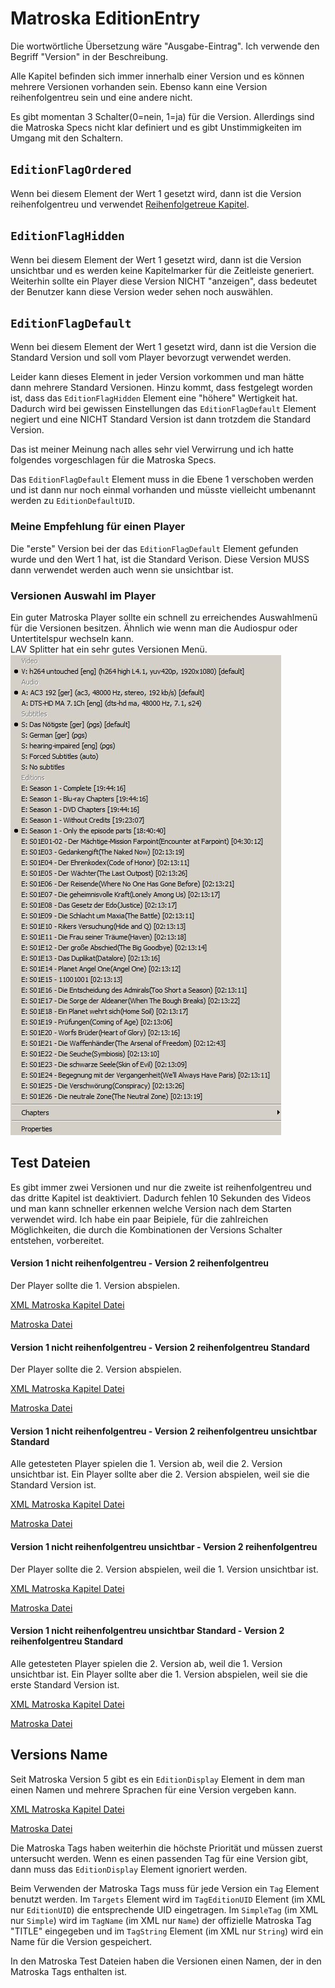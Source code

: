 # Matroska EditionEntry
Die wortwörtliche Übersetzung wäre "Ausgabe-Eintrag". Ich verwende den Begriff "Version" in der Beschreibung.

Alle Kapitel befinden sich immer innerhalb einer Version und es können mehrere Versionen vorhanden sein. Ebenso kann eine Version reihenfolgentreu sein und eine andere nicht.

Es gibt momentan 3 Schalter(0=nein, 1=ja) für die Version. Allerdings sind die Matroska Specs nicht klar definiert und es gibt Unstimmigkeiten im Umgang mit den Schaltern.

## `EditionFlagOrdered`
Wenn bei diesem Element der Wert 1 gesetzt wird, dann ist die Version reihenfolgentreu und verwendet [Reihenfolgetreue Kapitel](OrderedChapters_ger.md).

## `EditionFlagHidden`
Wenn bei diesem Element der Wert 1 gesetzt wird, dann ist die Version unsichtbar und es werden keine Kapitelmarker für die Zeitleiste generiert. Weiterhin sollte ein Player diese Version NICHT "anzeigen", dass bedeutet der Benutzer kann diese Version weder sehen noch auswählen.

## `EditionFlagDefault`
Wenn bei diesem Element der Wert 1 gesetzt wird, dann ist die Version
die Standard Version und soll vom Player bevorzugt verwendet werden.

Leider kann dieses Element in jeder Version vorkommen und man hätte dann mehrere Standard Versionen. Hinzu kommt, dass festgelegt worden ist, dass das `EditionFlagHidden` Element eine "höhere" Wertigkeit hat. Dadurch wird bei gewissen Einstellungen das `EditionFlagDefault` Element negiert und eine NICHT Standard Version ist dann trotzdem die Standard Version.

Das ist meiner Meinung nach alles sehr viel Verwirrung und ich hatte folgendes vorgeschlagen für die Matroska Specs.

Das `EditionFlagDefault` Element muss in die Ebene 1 verschoben werden und ist dann nur noch einmal vorhanden und müsste vielleicht umbenannt werden zu `EditionDefaultUID`.

### Meine Empfehlung für einen Player
Die "erste" Version bei der das `EditionFlagDefault` Element gefunden wurde und den Wert 1 hat, ist die Standard Verison. Diese Version MUSS dann verwendet werden auch wenn sie unsichtbar ist.

### Versionen Auswahl im Player
Ein guter Matroska Player sollte ein schnell zu erreichendes Auswahlmenü für die Versionen besitzen. Ähnlich wie wenn man die Audiospur oder Untertitelspur wechseln kann.  
LAV Splitter hat ein sehr gutes Versionen Menü.  
![Versionen Menü](/files/EditionEntry/EditionMenu_LAV.jpg)

## Test Dateien
Es gibt immer zwei Versionen und nur die zweite ist reihenfolgentreu und das dritte Kapitel ist deaktiviert. Dadurch fehlen 10 Sekunden des Videos und man kann schneller erkennen welche Version nach dem Starten verwendet wird. Ich habe ein paar Beipiele, für die zahlreichen Möglichkeiten, die durch die Kombinationen der Versions Schalter entstehen, vorbereitet.

#### Version 1 nicht reihenfolgentreu - Version 2 reihenfolgentreu
Der Player sollte die 1. Version abspielen.

[XML Matroska Kapitel Datei](/files/EditionEntry/E1nonOrdered-E2Ordered.xml)

[Matroska Datei](/files/EditionEntry/E1nonOrdered-E2Ordered.mkv)

#### Version 1 nicht reihenfolgentreu - Version 2 reihenfolgentreu Standard
Der Player sollte die 2. Version abspielen.

[XML Matroska Kapitel Datei](/files/EditionEntry/E1nonOrdered-E2OrderedDefault.xml)

[Matroska Datei](/files/EditionEntry/E1nonOrdered-E2OrderedDefault.mkv)

#### Version 1 nicht reihenfolgentreu - Version 2 reihenfolgentreu unsichtbar Standard
Alle getesteten Player spielen die 1. Version ab, weil die 2. Version unsichtbar ist. Ein Player sollte aber die 2. Version abspielen, weil sie die Standard Version ist.

[XML Matroska Kapitel Datei](/files/EditionEntry/E1nonOrdered-E2OrderedHiddenDefault.xml)

[Matroska Datei](/files/EditionEntry/E1nonOrdered-E2OrderedHiddenDefault.mkv)

#### Version 1 nicht reihenfolgentreu unsichtbar - Version 2 reihenfolgentreu
Der Player sollte die 2. Version abspielen, weil die 1. Version unsichtbar ist.

[XML Matroska Kapitel Datei](/files/EditionEntry/E1nonOrderedHidden-E2Ordered.xml)

[Matroska Datei](/files/EditionEntry/E1nonOrderedHidden-E2Ordered.mkv)

#### Version 1 nicht reihenfolgentreu unsichtbar Standard - Version 2 reihenfolgentreu Standard
Alle getesteten Player spielen die 2. Version ab, weil die 1. Version unsichtbar ist. Ein Player sollte aber die 1. Version abspielen, weil sie die erste Standard Version ist.

[XML Matroska Kapitel Datei](/files/EditionEntry/E1nonOrderedHiddenDefault-E2OrderedDefault.xml)

[Matroska Datei](/files/EditionEntry/E1nonOrderedHiddenDefault-E2OrderedDefault.mkv)

## Versions Name
Seit Matroska Version 5 gibt es ein `EditionDisplay` Element in dem man einen Namen und mehrere Sprachen für eine Version vergeben kann.

[XML Matroska Kapitel Datei](/files/EditionDisplay/EditionsWithEditionDisplay.xml)

[Matroska Datei](/files/EditionDisplay/EditionsWithEditionDisplay.mkv)

Die Matroska Tags haben weiterhin die höchste Priorität und müssen zuerst untersucht werden.
Wenn es einen passenden Tag für eine Version gibt, dann muss das `EditionDisplay` Element ignoriert werden.

Beim Verwenden der Matroska Tags muss für jede Version ein `Tag` Element benutzt werden. Im `Targets` Element wird im `TagEditionUID` Element (im XML nur `EditionUID`) die entsprechende UID eingetragen. Im `SimpleTag` (im XML nur `Simple`) wird im `TagName` (im XML nur `Name`) der offizielle Matroska Tag "TITLE" eingegeben und im `TagString` Element (im XML nur `String`) wird ein Name für die Version gespeichert.

In den Matroska Test Dateien haben die Versionen einen Namen, der in den Matroska Tags enthalten ist.